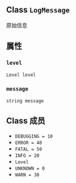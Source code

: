

## Class  `LogMessage` 
原始信息

## 属性


###  `level` 
 `Level level` 

###  `message` 
 `string message` 

## Class 成员
-  `DEBUGGING = 10`  []()
-  `ERROR = 40`  []()
-  `FATAL = 50`  []()
-  `INFO = 20`  []()
-  `Level`  []()
-  `UNKNOWN = 0`  []()
-  `WARN = 30`  []()
